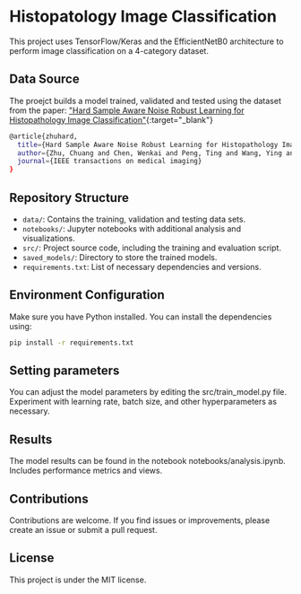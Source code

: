 # Histopatology Image Classification

This project uses TensorFlow/Keras and the EfficientNetB0 architecture to perform image classification on a 4-category dataset.

## Data Source

The proejct builds a model trained, validated and tested using the dataset from the paper:
["Hard Sample Aware Noise Robust Learning for Histopathology Image Classification"](https://ieeexplore.ieee.org/document/9600806){:target="_blank"}

```bash
@article{zhuhard,
  title={Hard Sample Aware Noise Robust Learning for Histopathology Image Classification},
  author={Zhu, Chuang and Chen, Wenkai and Peng, Ting and Wang, Ying and Jin, Mulan},
  journal={IEEE transactions on medical imaging}
}
```

## Repository Structure

- `data/`: Contains the training, validation and testing data sets.
- `notebooks/`: Jupyter notebooks with additional analysis and visualizations.
- `src/`: Project source code, including the training and evaluation script.
- `saved_models/`: Directory to store the trained models.
- `requirements.txt`: List of necessary dependencies and versions.


## Environment Configuration

Make sure you have Python installed. You can install the dependencies using:

```bash
pip install -r requirements.txt
```




## Setting parameters
You can adjust the model parameters by editing the src/train_model.py file. Experiment with learning rate, batch size, and other hyperparameters as necessary.

## Results
The model results can be found in the notebook notebooks/analysis.ipynb. Includes performance metrics and views.

## Contributions
Contributions are welcome. If you find issues or improvements, please create an issue or submit a pull request.

## License
This project is under the MIT license.
